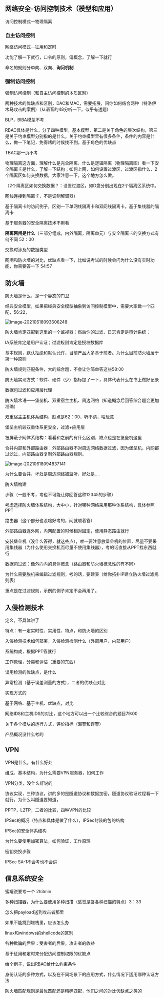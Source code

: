 ## 网络安全-访问控制技术（模型和应用）

访问控制模式—物理隔离

### 自主访问控制

网络访问模式—征用和定时

功能了解一下就行，口令的原则，偏概念，了解一下就行

命名的规则分单向、双向、**询问机制**

### 强制访问控制

强制访问控制（和自主访问控制的本质区别）

两种技术的优缺点和区别，DAC和MAC，需要拓展，问你如何结合两种（特洛伊木马攻击的案例）（从语音的48分听一下，似乎有透题）

BLP，BIBA模型不考

RBAC具体是什么，分了四种模型，基本模型，第二是关于角色的层次结构，第三是关于约束模型分别指的是什么，关于约束模型里有很多条件，条件的内容是什么，做一下笔记，免得烤的时候找不到。基于角色的优缺点

TBAC那一页不考

物理隔离这方面，理解什么是完全隔离、什么是逻辑隔离（物理隔离图）看一下安全隔离卡是什么，了解一下结构；如何上网，如何设置过渡区，过渡区指什么，2个隔离区如何交换数据，大家注意一下，这个地方怎么做。

（2个隔离区如何交换数据？：设置过渡区，如D盘分别出现在2个隔离区系统中。

网线连接到隔离卡，不是调制解调器）

基于隔离卡的访问例子，区别一下单网线隔离卡和双网线隔离卡，基于集线器的隔离卡

基于服务器的安全隔离技术不用看

**隔离网闸是什么**（三部分组成，内外隔离，隔离单元）与安全隔离卡的交换方式有何不同 52：00

交换时涉及的数据类型

网闸和防火墙的对比，优缺点看一下，比如说考试的时候会问为什么没有实时功能，你需要答一下 54:57



## 防火墙

防火墙是什么，是一个静态的门卫

经典安全模型，如果把经典安全模型抽象到访问控制模型中，需要大家做一个匹配，56:22，

![image-20210618093608248](C:\Users\zyg1018763328\AppData\Roaming\Typora\typora-user-images\image-20210618093608248.png)

防火墙肯定匹配到这里的一个监视器；然后你的过滤，日志肯定是审计系统；

IA系统肯定是用户认证；过滤规则肯定是授权数据库



基本规则，默认拒绝和默认允许，目前产品大多基于前者。为什么目前防火墙居于第一种原则

防火墙规则匹配条件，大的综合题，不会让你简单答这些58:00



防火墙实现方式：软件、硬件（少）指标提了一下，具体代表什么在书上做好记录

数据包过滤和应用层代理

防火墙术语——堡垒机、双重宿主主机、周边网络（知道概念后回答综合题会更加准确）

双重宿主主机体系结构，缺点是62：00，听不清，啥玩意

堡垒主机较双重体系更安全，过滤+应用层

被屏蔽子网体系结构：看看和之前的有什么区别，缺点也是在堡垒机这里

合并内部和外部路由器：外部路由器不对周边网络数据过滤，因为堡垒机，内网都过滤过，内部路由器复制外部路由器规则。

![image-20210618094837141](C:\Users\zyg1018763328\AppData\Roaming\Typora\typora-user-images\image-20210618094837141.png)



为什么要合并，坏处是周边网络被监听，好处是....



防火墙构建

步骤（一般不考，考也不可能让你回答这种12345的步骤）

考虑选择防火墙体系结构，大中小，针对哪种网络采用那种体系结构，具体参照PPT

路由器（这个部分也没啥好考的，问就顺着答）

外部路由器连外网，内网配置的时候相对固定，使用静态路由就行

安装堡垒机（没什么答得，就这些点），唯一要注意放堡垒机的位置，尽量不要采用集线器（为什么使用交换机而尽量不使用集线器），考的话直接从PPT找东西就行

数据包过滤：像外向内的具体概念（路由器和防火墙概念性的有不同）

为什么需要脱机来编辑过滤规则，考的话，要建表（给你拓扑IP建立防火墙过滤规则表）

重点是在过滤规则，示例的例子肯定不会再用了。



## 入侵检测技术

定义，不具体讲了

特点：有一定实时性、实用性、特点，和防火墙的区别

入侵检测技术如何部署，入侵检测检测什么（外部用户，内部用户）

系统构成，根据PPT答就行

工作原理，分类和评估（重要的东西）

误用检测的优缺点，是什么

异常检测（基于误差测量的方式），二者的优缺点对比

实现方式的

基于网络、基于主机、优缺点，对比

网络IDS和主机IDS的对比，这个地方可以出一个比较综合的题目79:00

关于各个模块的运行方式，评价指标（漏警和误警）

产品概况没什么考的



## VPN

VPN是什么，有什么好处

组成、基本结构，为什么需要VPN服务器，如何工作

VPN分类，没什么好说的

协议实现，三种协议，讲的多的是隧道协议和数据加密，隧道协议验证过程看一下就行，为什么叫隧道要知道，

PPTP，L2TP，二者的比较，四种VPN的比较

IPSec的概况（特点和具体是做了什么），IPSec封装的包的结构

IPSec的安全体系结构

为什么要使用加密算法，如何验证，工作原理

密钥交换步骤

IPSec SA-1不会考也不会讲



## 信息系统安全



蜜罐说要考一个 2h3min







































多种扫描器，为什么要使用多种扫描（感觉是答各种扫描的特点）3：33



怎么把payload送到攻击者那里

如果不能跳到堆栈里，应该怎么办

linux和windows的shellcode的区别



各种欺骗的后果：受害者的后果，攻击者的收益



基于征用和定时来分配访问控制权限的优缺点



给个例子，说出RBAC给什么约束条件



身份认证的多种方式，以及在不同场景下的应用方式，什么情况下适用哪种认证方法



防火墙匹配规则是最优匹配还是精确匹配，他们之间的对比优缺点之类的





















